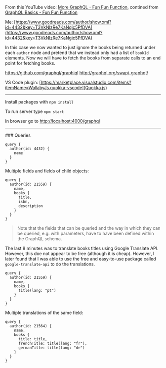 From this YouTube video: [More GraphQL - Fun Fun Function](https://www.youtube.com/watch?v=RMtq0RCLuzs), contined from [GraphQL Basics - Fun Fun Function](https://www.youtube.com/watch?v=lAJWHHUz8_8)

Me: [https://www.goodreads.com/author/show.xml?id=4432&key=T3VkNIzRe7KaNgic5PfDVA](https://www.goodreads.com/author/show.xml?id=4432&key=T3VkNIzRe7KaNgic5PfDVA)


In this case we now wanted to just ignore the books being returned under each `author` node and pretend that we instead only had a list of `bookId` elements. Now we will have to fetch the books from separate calls to an end point for fetching books.




https://github.com/graphql/graphiql
http://graphql.org/swapi-graphql/

VS Code plugin: [https://marketplace.visualstudio.com/items?itemName=WallabyJs.quokka-vscode](Quokka.js)

<hr />

Install packages with `npm install`

To run server type `npm start`

In browser go to [http://localhost:4000/graphql](http://localhost:4000/graphql)

<hr />
### Queries

	query {
	  author(id: 4432) {
	    name
	  }
	}

Multiple fields and fields of child objects:

	query {
	  author(id: 21559) {
	    name,
	    books {
	      title,
	      isbn,
	      description
	    }
	  }
	}

> Note that the fields that can be queried and the way in which they can be queried, e.g. with parameters, have to have been defined within the GraphQL schema.

The last 8 minutes was to translate books titles using Google Translate API. However, this doe not appear to be free (although it is cheap). However, I later found that I was able to use the free and easy-to-use package called `google-translate-api` to do the translations.

	query {
	  author(id: 21559) {
	    name,
	    books {
	      title(lang: "pt")
	    }
	  }
	}


Multiple translations of the same field:

	query {
	  author(id: 21564) {
	    name,
	    books {
	      title: title,
	      frenchTitle: title(lang: "fr"),
	      germanTitle: title(lang: "de")
	    }
	  }
	}


